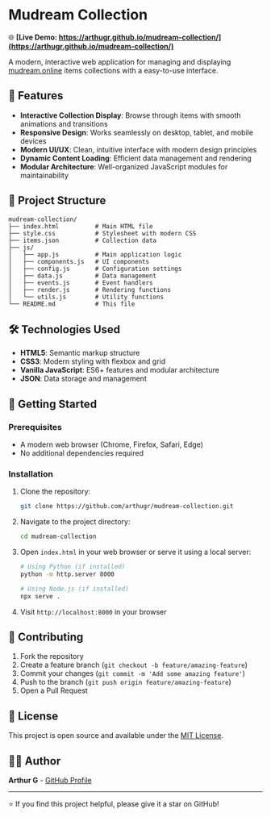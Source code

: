 # Mudream Collection

🌐 **[Live Demo: https://arthugr.github.io/mudream-collection/](https://arthugr.github.io/mudream-collection/)**

A modern, interactive web application for managing and displaying [mudream.online](https://mudream.online) items collections with a easy-to-use interface.

## 🚀 Features

- **Interactive Collection Display**: Browse through items with smooth animations and transitions
- **Responsive Design**: Works seamlessly on desktop, tablet, and mobile devices
- **Modern UI/UX**: Clean, intuitive interface with modern design principles
- **Dynamic Content Loading**: Efficient data management and rendering
- **Modular Architecture**: Well-organized JavaScript modules for maintainability

## 📁 Project Structure

```
mudream-collection/
├── index.html          # Main HTML file
├── style.css           # Stylesheet with modern CSS
├── items.json          # Collection data
├── js/
│   ├── app.js          # Main application logic
│   ├── components.js   # UI components
│   ├── config.js       # Configuration settings
│   ├── data.js         # Data management
│   ├── events.js       # Event handlers
│   ├── render.js       # Rendering functions
│   └── utils.js        # Utility functions
└── README.md           # This file
```

## 🛠️ Technologies Used

- **HTML5**: Semantic markup structure
- **CSS3**: Modern styling with flexbox and grid
- **Vanilla JavaScript**: ES6+ features and modular architecture
- **JSON**: Data storage and management

## 🚀 Getting Started

### Prerequisites

- A modern web browser (Chrome, Firefox, Safari, Edge)
- No additional dependencies required

### Installation

1. Clone the repository:
   ```bash
   git clone https://github.com/arthugr/mudream-collection.git
   ```

2. Navigate to the project directory:
   ```bash
   cd mudream-collection
   ```

3. Open `index.html` in your web browser or serve it using a local server:
   ```bash
   # Using Python (if installed)
   python -m http.server 8000
   
   # Using Node.js (if installed)
   npx serve .
   ```

4. Visit `http://localhost:8000` in your browser

## 🤝 Contributing

1. Fork the repository
2. Create a feature branch (`git checkout -b feature/amazing-feature`)
3. Commit your changes (`git commit -m 'Add some amazing feature'`)
4. Push to the branch (`git push origin feature/amazing-feature`)
5. Open a Pull Request

## 📝 License

This project is open source and available under the [MIT License](LICENSE).

## 👨‍💻 Author

**Arthur G** - [GitHub Profile](https://github.com/arthugr)

---

⭐ If you find this project helpful, please give it a star on GitHub!
